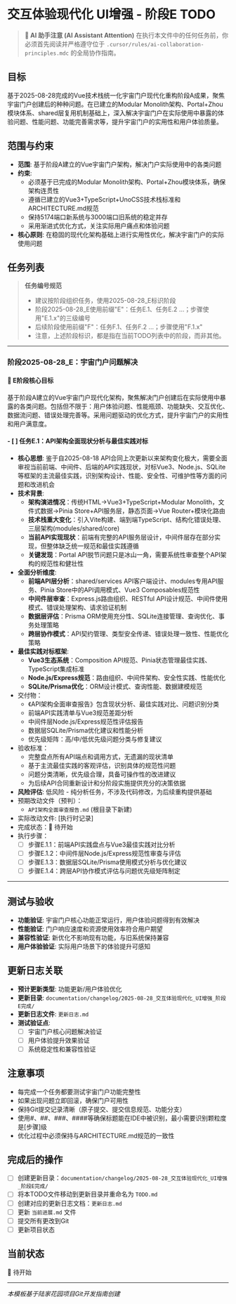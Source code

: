 # 交互体验现代化 UI增强 - 阶段E TODO

> **🤖 AI 助手注意 (AI Assistant Attention)**
> 在执行本文件中的任何任务前，你必须首先阅读并严格遵守位于 `.cursor/rules/ai-collaboration-principles.mdc` 的全局协作指南。

## 目标
基于2025-08-28完成的Vue技术栈统一化宇宙门户现代化重构阶段A成果，聚焦宇宙门户创建后的种种问题。在已建立的Modular Monolith架构、Portal+Zhou模块体系、shared层复用机制基础上，深入解决宇宙门户在实际使用中暴露的体验问题、性能问题、功能完善需求等，提升宇宙门户的实用性和用户体验质量。

## 范围与约束
- **范围**: 基于阶段A建立的Vue宇宙门户架构，解决门户实际使用中的各类问题
- **约束**:
  - 必须基于已完成的Modular Monolith架构、Portal+Zhou模块体系，确保架构连贯性
  - 遵循已建立的Vue3+TypeScript+UnoCSS技术栈标准和ARCHITECTURE.md规范
  - 保持5174端口新系统与3000端口旧系统的稳定并存
  - 采用渐进式优化方式，关注实际用户痛点和体验问题
- **核心原则**: 在稳固的现代化架构基础上进行实用性优化，解决宇宙门户的实际使用问题

## 任务列表

> **任务编号规范**
> - 建议按阶段组织任务，使用2025-08-28_E标识阶段
> - 阶段2025-08-28_E使用前缀"E"：任务E.1、任务E.2 …；步骤使用"E.1.x"的三级编号
> - 后续阶段使用前缀"F"：任务F.1、任务F.2 …；步骤使用"F.1.x"
> - 注意，上述阶段标识，都是指在当前TODO列表中的阶段，而非其他。

---

### **阶段2025-08-28_E：宇宙门户问题解决**

#### 🎯 **E阶段核心目标**
基于阶段A建立的Vue宇宙门户现代化架构，聚焦解决门户创建后在实际使用中暴露的各类问题。包括但不限于：用户体验问题、性能瓶颈、功能缺失、交互优化、数据流问题、错误处理完善等。采用问题驱动的优化方式，提升宇宙门户的实用性和用户满意度。

#### - [ ] 任务E.1：API架构全面现状分析与最佳实践对标
- **核心思想**: 鉴于自2025-08-18 API合同上次更新以来架构变化极大，需要全面审视当前前端、中间件、后端的API实践现状，对标Vue3、Node.js、SQLite等框架的主流最佳实践，识别架构设计、性能、安全性、可维护性等方面的问题和改进机会
- **技术背景**: 
  - **架构演进情况**：传统HTML→Vue3+TypeScript+Modular Monolith，文件式数据→Pinia Store+API服务层，静态页面→Vue Router+模块化路由
  - **技术栈重大变化**：引入Vite构建、端到端TypeScript、结构化错误处理、三层架构(modules/shared/core)
  - **当前API实现现状**：前端有完整的API服务层设计，中间件层存在部分实现，但整体缺乏统一规范和最佳实践遵循
  - **关键发现**：Portal API脱节问题只是冰山一角，需要系统性审查整个API架构的规范性和健壮性
- **全面分析维度**:
  - **前端API层分析**：shared/services API客户端设计、modules专用API服务、Pinia Store中的API调用模式、Vue3 Composables规范性
  - **中间件层审查**：Express.js路由组织、RESTful API设计规范、中间件使用模式、错误处理架构、请求验证机制
  - **数据层评估**：Prisma ORM使用充分性、SQLite连接管理、查询优化、事务处理策略
  - **跨层协作模式**：API契约管理、类型安全传递、错误处理一致性、性能优化策略
- **最佳实践对标框架**:
  - **Vue3生态系统**：Composition API规范、Pinia状态管理最佳实践、TypeScript集成标准
  - **Node.js/Express规范**：路由组织、中间件架构、安全性实践、性能优化
  - **SQLite/Prisma优化**：ORM设计模式、查询性能、数据建模规范
- 交付物：
  - 《API架构全面审查报告》包含现状分析、最佳实践对比、问题识别分类
  - 前端API实践清单与Vue3规范差距分析
  - 中间件层Node.js/Express规范性评估报告
  - 数据层SQLite/Prisma优化建议和性能分析
  - 优先级矩阵：高/中/低优先级问题分类与修复建议
- 验收标准：
  - 完整盘点所有API端点和调用方式，无遗漏的现状清单
  - 基于主流最佳实践的客观评估，识别具体的规范性问题
  - 问题分类清晰，优先级合理，具备可操作性的改进建议
  - 为后续API合同重新设计和分阶段实施提供充分的决策依据
- **风险评估**: 低风险 - 纯分析任务，不涉及代码修改，为后续重构提供基础
- 预期改动文件（预判）：
  - `API架构全面审查报告.md` (根目录下新建)
- 实际改动文件: [执行时记录]
- 完成状态：🔄 待开始
- 执行步骤：
   - [ ] 步骤E.1.1：前端API实践盘点与Vue3最佳实践对比分析
   - [ ] 步骤E.1.2：中间件层Node.js/Express规范性审查与评估
   - [ ] 步骤E.1.3：数据层SQLite/Prisma使用模式分析与优化建议
   - [ ] 步骤E.1.4：跨层API协作模式评估与问题优先级矩阵制定

---

## 测试与验收
- **功能验证**: 宇宙门户核心功能正常运行，用户体验问题得到有效解决
- **性能验证**: 门户响应速度和资源使用效率符合用户期望
- **兼容性验证**: 新优化不影响现有功能，与旧系统保持兼容
- **用户体验验证**: 实际用户场景下的体验提升可感知

## 更新日志关联
- **预计更新类型**: 功能更新/用户体验优化
- **更新目录**: `documentation/changelog/2025-08-28_交互体验现代化_UI增强_阶段E完成/`
- **更新日志文件**: `更新日志.md`
- **测试验证点**: 
  - [ ] 宇宙门户核心问题解决验证
  - [ ] 用户体验提升效果验证
  - [ ] 系统稳定性和兼容性验证

## 注意事项
- 每完成一个任务都要测试宇宙门户功能完整性
- 如果出现问题立即回滚，确保门户可用性
- 保持Git提交记录清晰（原子提交、提交信息规范、功能分支）
- 使用#、##、###、####等确保标题能在IDE中被识别，最小需要识别颗粒度是[步骤]级
- 优化过程中必须保持与ARCHITECTURE.md规范的一致性

## 完成后的操作
- [ ] 创建更新目录：`documentation/changelog/2025-08-28_交互体验现代化_UI增强_阶段E完成/`
- [ ] 将本TODO文件移动到更新目录并重命名为 `TODO.md`
- [ ] 创建对应的更新日志文档：`更新日志.md`
- [ ] 更新 `当前进展.md` 文件
- [ ] 提交所有更改到Git
- [ ] 更新项目状态

## 当前状态
🔄 待开始

---
*本模板基于陆家花园项目Git开发指南创建*
